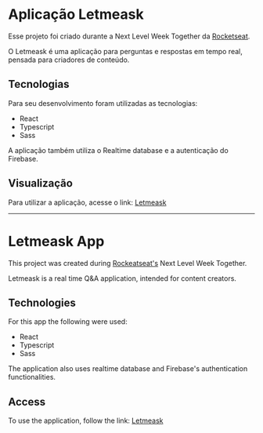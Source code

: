 # Aplicação Letmeask

Esse projeto foi criado durante a Next Level Week Together da [Rocketseat](https://www.rocketseat.com.br/).

O Letmeask é uma aplicação para perguntas e respostas em tempo real, pensada para criadores de conteúdo. 

## Tecnologias
Para seu desenvolvimento foram utilizadas as tecnologias:
* React 
* Typescript
* Sass

A aplicação também utiliza o Realtime database e a autenticação do Firebase.

## Visualização
Para utilizar a aplicação, acesse o link: [Letmeask](https://letmeask-4641c.web.app/)

* * *

# Letmeask App

This project was created during [Rockeatseat's](https://www.rocketseat.com.br/) Next Level Week Together.

Letmeask is a real time Q&A application, intended for content creators.

## Technologies
For this app the following were used:
* React
* Typescript
* Sass

The application also uses realtime database and Firebase's authentication functionalities.

## Access
To use the application, follow the link: [Letmeask](https://letmeask-4641c.web.app/)
